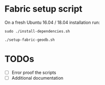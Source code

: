 # Fabric setup script

On a fresh Ubuntu 16.04 / 18.04 installation run:

`sudo ./install-dependencies.sh`

`./setup-fabric-geodb.sh`

# TODOs

- [ ] Error proof the scripts
- [ ] Additional documentation
